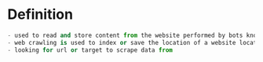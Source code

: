 
# Definition
```python
- used to read and store content from the website performed by bots known as crawlers or spiders.
- web crawling is used to index or save the location of a website location commonly for search engines to show links.
- looking for url or target to scrape data from
```






























